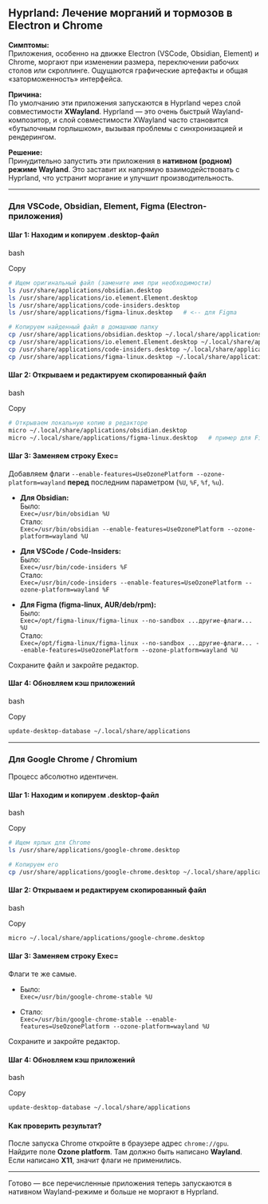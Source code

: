 ## Hyprland: Лечение морганий и тормозов в Electron и Chrome

**Симптомы:**  
Приложения, особенно на движке Electron (VSCode, Obsidian, Element) и Chrome, моргают при изменении размера, переключении рабочих столов или скроллинге. Ощущаются графические артефакты и общая «заторможенность» интерфейса.

**Причина:**  
По умолчанию эти приложения запускаются в Hyprland через слой совместимости **XWayland**. Hyprland — это очень быстрый Wayland-композитор, и слой совместимости XWayland часто становится «бутылочным горлышком», вызывая проблемы с синхронизацией и рендерингом.

**Решение:**  
Принудительно запустить эти приложения в **нативном (родном) режиме Wayland**. Это заставит их напрямую взаимодействовать с Hyprland, что устранит моргание и улучшит производительность.

---

### Для VSCode, Obsidian, Element, Figma (Electron-приложения)

#### Шаг 1: Находим и копируем .desktop-файл

bash

Copy

```bash
# Ищем оригинальный файл (замените имя при необходимости)
ls /usr/share/applications/obsidian.desktop
ls /usr/share/applications/io.element.Element.desktop
ls /usr/share/applications/code-insiders.desktop
ls /usr/share/applications/figma-linux.desktop   # <-- для Figma

# Копируем найденный файл в домашнюю папку
cp /usr/share/applications/obsidian.desktop ~/.local/share/applications/
cp /usr/share/applications/io.element.Element.desktop ~/.local/share/applications/
cp /usr/share/applications/code-insiders.desktop ~/.local/share/applications/
cp /usr/share/applications/figma-linux.desktop ~/.local/share/applications/   # <-- для Figma
```

#### Шаг 2: Открываем и редактируем скопированный файл

bash

Copy

```bash
# Открываем локальную копию в редакторе
micro ~/.local/share/applications/obsidian.desktop
micro ~/.local/share/applications/figma-linux.desktop   # пример для Figma
```

#### Шаг 3: Заменяем строку Exec=

Добавляем флаги `--enable-features=UseOzonePlatform --ozone-platform=wayland` **перед** последним параметром (`%U`, `%F`, `%f`, `%u`).

- **Для Obsidian:**  
    Было:  
    `Exec=/usr/bin/obsidian %U`  
    Стало:  
    `Exec=/usr/bin/obsidian --enable-features=UseOzonePlatform --ozone-platform=wayland %U`
    
- **Для VSCode / Code-Insiders:**  
    Было:  
    `Exec=/usr/bin/code-insiders %F`  
    Стало:  
    `Exec=/usr/bin/code-insiders --enable-features=UseOzonePlatform --ozone-platform=wayland %F`
    
- **Для Figma (figma-linux, AUR/deb/rpm):**  
    Было:  
    `Exec=/opt/figma-linux/figma-linux --no-sandbox ...другие-флаги... %U`  
    Стало:  
    `Exec=/opt/figma-linux/figma-linux --no-sandbox ...другие-флаги... --enable-features=UseOzonePlatform --ozone-platform=wayland %U`
    

Сохраните файл и закройте редактор.

#### Шаг 4: Обновляем кэш приложений

bash

Copy

```bash
update-desktop-database ~/.local/share/applications
```

---

### Для Google Chrome / Chromium

Процесс абсолютно идентичен.

#### Шаг 1: Находим и копируем .desktop-файл

bash

Copy

```bash
# Ищем ярлык для Chrome
ls /usr/share/applications/google-chrome.desktop

# Копируем его
cp /usr/share/applications/google-chrome.desktop ~/.local/share/applications/
```

#### Шаг 2: Открываем и редактируем скопированный файл

bash

Copy

```bash
micro ~/.local/share/applications/google-chrome.desktop
```

#### Шаг 3: Заменяем строку Exec=

Флаги те же самые.

- Было:  
    `Exec=/usr/bin/google-chrome-stable %U`
    
- Стало:  
    `Exec=/usr/bin/google-chrome-stable --enable-features=UseOzonePlatform --ozone-platform=wayland %U`
    

Сохраните и закройте редактор.

#### Шаг 4: Обновляем кэш приложений

bash

Copy

```bash
update-desktop-database ~/.local/share/applications
```

#### Как проверить результат?

После запуска Chrome откройте в браузере адрес `chrome://gpu`. Найдите поле **Ozone platform**. Там должно быть написано **Wayland**. Если написано **X11**, значит флаги не применились.

---

Готово — все перечисленные приложения теперь запускаются в нативном Wayland-режиме и больше не моргают в Hyprland.